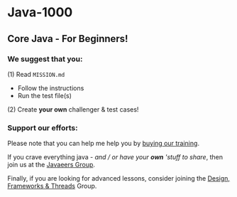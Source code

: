 # Java-1000
## Core Java - For Beginners!

### We suggest that you: 
(1) Read `MISSION.md`
- Follow the instructions
- Run the test file(s)

(2) Create __your own__ challenger & test cases!

### Support our efforts:
Please note that you can help me help you by [buying our training](https://www.udemy.com/course/how-to-java).

If you crave everything java - _and / or have your **own** 'stuff to share_, then join us at the [Javaeers Group](https://www.facebook.com/JavaVideos9000/).

Finally, if you are looking for advanced lessons, consider joining the [Design, Frameworks & Threads](https://www.facebook.com/Java-Design-Frameworks-Thread-Video-Training-670850766419490) Group.
